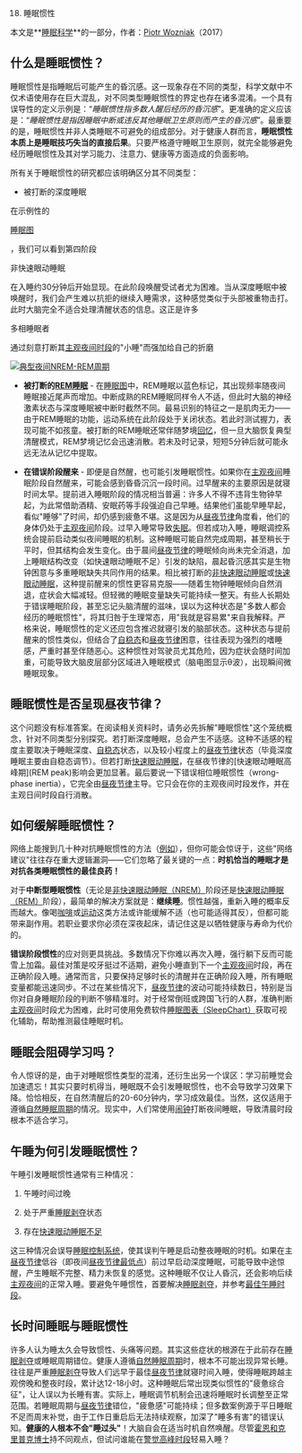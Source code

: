 18. 睡眠惯性

本文是**[睡眠科学](https://supermemo.guru/wiki/Science_of_sleep)**的一部分，作者：[Piotr Wozniak](https://supermemo.guru/wiki/Piotr_Wozniak)（2017）

## 什么是睡眠惯性？

睡眠惯性是指睡眠后可能产生的昏沉感。这一现象存在不同的类型，科学文献中不仅术语使用存在巨大混乱，对不同类型睡眠惯性的界定也存在诸多混淆。一个具有误导性的定义示例是：“*睡眠惯性指多数人醒后经历的昏沉感*”。更准确的定义应该是：“*睡眠惯性是指因睡眠中断或违反其他睡眠卫生原则而产生的昏沉感*”。最重要的是，睡眠惯性并非人类睡眠不可避免的组成部分。对于健康人群而言，**睡眠惯性本质上是睡眠技巧失当的直接后果**。只要严格遵守睡眠卫生原则，就完全能够避免经历睡眠惯性及其对学习能力、注意力、健康等方面造成的负面影响。

所有关于睡眠惯性的研究都应该明确区分其不同类型：

- 被打断的深度睡眠

在示例性的

[睡眠图](https://supermemo.guru/wiki/Good_sleep,_good_learning,_good_life:_Glossary#hypnogram)

，我们可以看到第四阶段

非快速眼动睡眠

在入睡约30分钟后开始显现。在此阶段唤醒受试者尤为困难。当从深度睡眠中被唤醒时，我们会产生难以抗拒的继续入睡需求，这种感觉类似于头部被重物击打。此时大脑完全不适合处理清醒状态的信息。这正是许多

多相睡眠者

通过刻意打断其[主观夜间时段](https://supermemo.guru/wiki/Subjective_night)的"小睡"而强加给自己的折磨

[![典型夜间NREM-REM周期](https://supermemo.guru/images/d/da/Sleep_stages.gif)](https://supermemo.guru/wiki/File:Sleep_stages.gif)

- **被打断的[REM睡眠](https://supermemo.guru/wiki/REM)** - 在[睡眠图](https://supermemo.guru/wiki/Good_sleep,_good_learning,_good_life:_Glossary#hypnogram)中，REM睡眠以蓝色标记，其出现频率随夜间睡眠接近尾声而增加。中断成熟的REM睡眠同样令人不适，但此时大脑的神经激素状态与深度睡眠被中断时截然不同。最易识别的特征之一是肌肉无力——由于REM睡眠的功能，运动系统在此阶段处于关闭状态。若此时测试握力，表现可能不如孩童。被打断的REM睡眠还常伴随梦境[回忆](https://supermemo.guru/wiki/Recall)，但一旦大脑恢复典型清醒模式，REM梦境记忆会迅速消散。若未及时记录，短短5分钟后就可能永远无法从记忆中提取。

- **在错误阶段醒来** - 即便是自然醒，也可能引发睡眠惯性。如果你在[主观夜间](https://supermemo.guru/wiki/Subjective_night)睡眠阶段自然醒来，可能会感到昏昏沉沉一段时间。过早醒来的主要原因是就寝时间太早。提前进入睡眠阶段的情况相当普遍：许多人不得不违背生物钟早起，为此常借助酒精、安眠药等手段强迫自己早睡。结果他们虽能早睡早起，看似"睡够"了时间，却仍感到疲惫不堪。这是因为从[昼夜节律](https://supermemo.guru/wiki/Circadian)角度看，他们的身体仍处于[主观夜间](https://supermemo.guru/wiki/Subjective_night)阶段。过早入睡常导致[失眠](https://supermemo.guru/wiki/Insomnia)。但若成功入睡，睡眠调控系统会提前启动类似夜间睡眠的机制。这种睡眠可能自然完成周期，甚至稍长于平时，但其结构会发生变化。由于晨间[昼夜节律](https://supermemo.guru/wiki/Circadian)的睡眠倾向尚未完全消退，加上睡眠结构改变（如快速眼动睡眠不足）引发的缺陷，晨起昏沉感其实是生物钟困意与多重睡眠缺失共同作用的结果。相比被打断的[非快速眼动睡眠](https://supermemo.guru/wiki/NREM)或[快速眼动睡眠](https://supermemo.guru/wiki/REM)，这种提前醒来的惯性更容易克服——随着生物钟睡眠倾向自然消退，症状会大幅减轻。但轻微的睡眠变量缺失可能持续一整天。有些人长期处于错误睡眠阶段，甚至忘记头脑清醒的滋味，误以为这种状态是"多数人都会经历的睡眠惯性"，将其归咎于生理常态，用"我就是容易累"来自我解释。严格来说，睡眠惯性的定义还应包含推迟就寝引发的脑部状态。这种状态与提前醒来的惯性类似，但结合了[自稳态](https://supermemo.guru/wiki/Homeostatic)和[昼夜节律](https://supermemo.guru/wiki/Circadian)困意，往往表现为强烈的嗜睡感，严重时甚至伴随恶心。这种惯性对驾驶员尤其危险，因为症状会随时间加重，可能导致大脑皮层部分区域进入睡眠模式（脑电图显示θ波），出现瞬间微睡眠现象。

## 睡眠惯性是否呈现昼夜节律？

这个问题没有标准答案。在阅读相关资料时，请务必先拆解"睡眠惯性"这个笼统概念，针对不同类型分别探究。若打断深度睡眠，总会产生不适感。这种不适感的程度主要取决于睡眠深度、[自稳态](SuperMemo)状态，以及较小程度上的[昼夜节律](Circadian)状态（毕竟深度睡眠主要由自稳态调节）。但若打断[快速眼动睡眠](REM)，在昼夜节律的[快速眼动睡眠高峰期](REM peak)影响会更加显著。最后要说一下错误相位睡眠惯性（wrong-phase inertia），它完全由[昼夜节律](Circadian)主导。它只会在你的主观夜间时段发作，并在主观日间时段自行消散。

## 如何缓解睡眠惯性？

网络上能搜到几十种对抗睡眠惯性的方法（[例如](http://www.wikihow.com/Cope-With-Sleep-Inertia-(Not-Able-to-Get-Up))），但你可能会惊讶于，这些"网络建议"往往存在重大逻辑漏洞——它们忽略了最关键的一点：**时机恰当的睡眠才是对抗各类睡眠惯性的最佳良药！**

对于**中断型睡眠惯性**（无论是[非快速眼动睡眠（NREM）](https://supermemo.guru/wiki/NREM)阶段还是[快速眼动睡眠（REM）](https://supermemo.guru/wiki/REM)阶段），最简单的解决方案就是：**继续睡**。惯性越强，重新入睡的概率反而越大。像喝[咖啡](https://supermemo.guru/wiki/Factors_that_affect_sleep#Caffeine)或[运动](https://supermemo.guru/wiki/Factors_that_affect_sleep#Exercise)这类方法或许能缓解不适（也可能适得其反），但都可能带来副作用。若职业要求你必须在深夜起床，请记住这是以牺牲健康与寿命为代价的。

**错误阶段惯性**的应对则更具挑战。多数情况下你难以再次入睡，强行躺下反而可能雪上加霜。最佳对策是咬牙挺过不适期，避免小睡直到下一个[主观夜间](https://supermemo.guru/wiki/Subjective_night)时段，再在正确阶段入睡。通常而言，只要保持足够时长的清醒并在正确阶段入睡，所有睡眠变量都能迅速同步。不过在某些情况下，[昼夜节律](https://supermemo.guru/wiki/Circadian)的波动可能持续数日，特别是当你对自身睡眠阶段的判断不够精准时。对于经常倒班或跨国飞行的人群，准确判断[主观夜间](https://supermemo.guru/wiki/Subjective_night)时段尤为困难，此时可使用免费软件[睡眠图表（SleepChart）](https://supermemo.guru/wiki/SleepChart)获取可视化辅助，帮助推测最佳睡眠时机。

## 睡眠会阻碍学习吗？

令人惊讶的是，由于对睡眠惯性类型的混淆，还衍生出另一个误区：学习前睡觉会加速遗忘！其实只要时机得当，睡眠既不会引发睡眠惯性，也不会导致学习效果下降。恰恰相反，在自然清醒后的20-60分钟内，学习成效最佳。当然，这仅适用于遵循[自然睡眠周期](https://supermemo.guru/wiki/Free_running_sleep)的情况。现实中，人们常使用[闹钟](https://supermemo.guru/wiki/Alarm_clock)打断夜间睡眠，导致清晨时段根本不适合学习。

## 午睡为何引发睡眠惯性？

午睡引发睡眠惯性通常有三种情况：  

1. 午睡时间过晚  

2. 处于严重[睡眠剥夺](https://supermemo.guru/wiki/Sleep_deprivation)状态  

3. 存在[快速眼动睡眠不足](https://supermemo.guru/wiki/How_do_we_fall_asleep%3F#REM_rebound_hypothesis)  

这三种情况会误导[睡眠控制系统](https://supermemo.guru/wiki/Sleep_control_system)，使其误判午睡是启动整夜睡眠的时机。如果在主[昼夜节律](https://supermemo.guru/wiki/Circadian)低谷（即夜间[昼夜节律最低点](https://supermemo.guru/wiki/Circadian_nadir)）前过早启动深度睡眠，可能导致中途惊醒，产生睡眠不完整、精力未恢复的感觉。这种睡眠不仅让人昏沉，还会影响后续[主观夜间](https://supermemo.guru/wiki/Subjective_night)的正常入睡。要避免午睡惯性，首要解决[睡眠剥夺](https://supermemo.guru/wiki/Sleep_deprivation)，并参考[最佳午睡时段](https://supermemo.guru/wiki/Best_time_for_napping)。

## 长时间睡眠与睡眠惯性

许多人认为睡太久会导致惯性、头痛等问题。其实这些症状的根源在于此前存在[睡眠剥夺](https://supermemo.guru/wiki/Sleep_deprivation)或睡眠周期错位。健康人遵循[自然睡眠周期](https://supermemo.guru/wiki/Free_running_sleep)时，根本不可能出现异常长睡。往往是严重[睡眠剥夺](https://supermemo.guru/wiki/Sleep_deprivation)导致人们远早于最佳[昼夜节律](https://supermemo.guru/wiki/Circadian)就寝时间入睡，使得睡眠跨越主观傍晚和整夜时段，累计达12-18小时。这种睡眠后常出现类似惯性的"疲惫综合征"，让人误以为长睡有害。实际上，睡眠调节机制会迅速将睡眠时长调整至正常范围。若睡眠周期与[昼夜节律](https://supermemo.guru/wiki/Circadian_cycle)错位，"疲惫感"可能持续；但多数案例源于平日睡眠不足而周末补觉，由于工作日重启后无法持续观察，加深了"睡多有害"的错误认知。**健康的人根本不会"睡过头"**！大脑自会在适当时机自然唤醒。尽管[霍恩和克里普克博士](https://supermemo.guru/wiki/How_long_should_we_sleep%3F#Jim_Horne_and_Daniel_Kripke)持不同观点，但试问谁能在[警觉高峰时段](https://supermemo.guru/wiki/Acrophase)轻易入睡？
